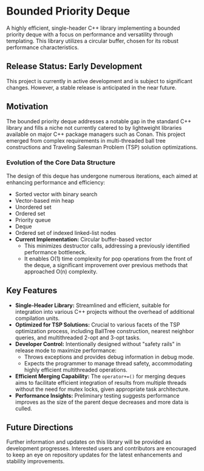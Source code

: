 # Bounded Priority Deque

A highly efficient, single-header C++ library implementing a bounded priority deque with a focus on performance and versatility through templating. This library utilizes a circular buffer, chosen for its robust performance characteristics.

## Release Status: Early Development

This project is currently in active development and is subject to significant changes. However, a stable release is anticipated in the near future.

## Motivation

The bounded priority deque addresses a notable gap in the standard C++ library and fills a niche not currently catered to by lightweight libraries available on major C++ package managers such as Conan. This project emerged from complex requirements in multi-threaded ball tree constructions and Traveling Salesman Problem (TSP) solution optimizations.

### Evolution of the Core Data Structure

The design of this deque has undergone numerous iterations, each aimed at enhancing performance and efficiency:

- Sorted vector with binary search
- Vector-based min heap
- Unordered set
- Ordered set
- Priority queue
- Deque
- Ordered set of indexed linked-list nodes
- **Current Implementation:** Circular buffer-based vector
  - This minimizes destructor calls, addressing a previously identified performance bottleneck.
  - It enables O(1) time complexity for pop operations from the front of the deque, a significant improvement over previous methods that approached O(n) complexity.

## Key Features

- **Single-Header Library:** Streamlined and efficient, suitable for integration into various C++ projects without the overhead of additional compilation units.
- **Optimized for TSP Solutions:** Crucial to various facets of the TSP optimization process, including BallTree construction, nearest neighbor queries, and multithreaded 2-opt and 3-opt tasks.
- **Developer Control:** Intentionally designed without "safety rails" in release mode to maximize performance:
  - Throws exceptions and provides debug information in debug mode.
  - Expects the programmer to manage thread safety, accommodating highly efficient multithreaded operations.
- **Efficient Merging Capability:** The `operator+=()` for merging deques aims to facilitate efficient integration of results from multiple threads without the need for mutex locks, given appropriate task architecture.
- **Performance Insights:** Preliminary testing suggests performance improves as the size of the parent deque decreases and more data is culled.

## Future Directions

Further information and updates on this library will be provided as development progresses. Interested users and contributors are encouraged to keep an eye on repository updates for the latest enhancements and stability improvements.
